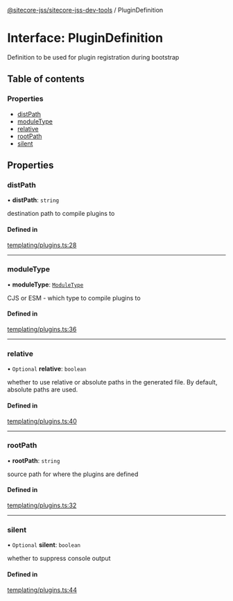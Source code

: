 [@sitecore-jss/sitecore-jss-dev-tools](../README.md) / PluginDefinition

# Interface: PluginDefinition

Definition to be used for plugin registration during bootstrap

## Table of contents

### Properties

- [distPath](PluginDefinition.md#distpath)
- [moduleType](PluginDefinition.md#moduletype)
- [relative](PluginDefinition.md#relative)
- [rootPath](PluginDefinition.md#rootpath)
- [silent](PluginDefinition.md#silent)

## Properties

### distPath

• **distPath**: `string`

destination path to compile plugins to

#### Defined in

[templating/plugins.ts:28](https://github.com/Sitecore/jss/blob/0b8b1fca9/packages/sitecore-jss-dev-tools/src/templating/plugins.ts#L28)

---

### moduleType

• **moduleType**: [`ModuleType`](../enums/ModuleType.md)

CJS or ESM - which type to compile plugins to

#### Defined in

[templating/plugins.ts:36](https://github.com/Sitecore/jss/blob/0b8b1fca9/packages/sitecore-jss-dev-tools/src/templating/plugins.ts#L36)

---

### relative

• `Optional` **relative**: `boolean`

whether to use relative or absolute paths in the generated file. By default, absolute paths are used.

#### Defined in

[templating/plugins.ts:40](https://github.com/Sitecore/jss/blob/0b8b1fca9/packages/sitecore-jss-dev-tools/src/templating/plugins.ts#L40)

---

### rootPath

• **rootPath**: `string`

source path for where the plugins are defined

#### Defined in

[templating/plugins.ts:32](https://github.com/Sitecore/jss/blob/0b8b1fca9/packages/sitecore-jss-dev-tools/src/templating/plugins.ts#L32)

---

### silent

• `Optional` **silent**: `boolean`

whether to suppress console output

#### Defined in

[templating/plugins.ts:44](https://github.com/Sitecore/jss/blob/0b8b1fca9/packages/sitecore-jss-dev-tools/src/templating/plugins.ts#L44)
